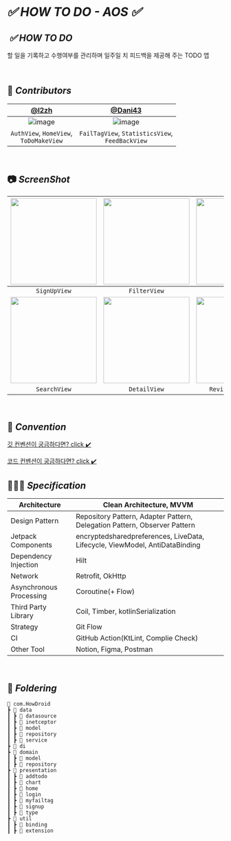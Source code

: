 # *✅ HOW TO DO - AOS ✅*


##  *****✅  HOW TO DO*****
할 일을 기록하고 수행여부를 관리하며 일주일 치 피드백을 제공해 주는 TODO 앱

<br>

## 👋 *****Contributors*****

| [@l2zh](https://github.com/l2zh) | [@Dani43](https://github.com/Dan2dani) |
| :---: | :---: |
| ![image](https://github.com/DGU-SE-HOW-TODO/HowDroid/assets/113578158/f7c6aa82-938e-4a9b-ac0d-78280ea43ddd) | ![image](https://github.com/DGU-SE-HOW-TODO/HowDroid/assets/113578158/ce69010b-2c1e-4e19-929c-f154c0e742b5)|
|                                                    `AuthView`, `HomeView`, </br> `ToDoMakeView`                                             |`FailTagView`, `StatisticsView`, <br>`FeedBackView`|




<br>


## 📷 *****ScreenShot*****
| <img width="200" src="https://github.com/GEON-PPANG/GEON-PPANG-AOS/assets/77060011/92192694-bc3d-4628-9cad-595794e84c01"/> | <img width="200" src="https://github.com/GEON-PPANG/GEON-PPANG-AOS/assets/77060011/01280110-9e78-4834-86dc-2067279b61d2"/> | <img width="200" src="https://github.com/GEON-PPANG/GEON-PPANG-AOS/assets/103172971/0ed223d3-55d3-496d-b982-8ccf0e704ffa"/> | <img width="200" src="https://github.com/GEON-PPANG/GEON-PPANG-AOS/assets/103172971/204919dc-1a60-4c78-8629-566e7df9775d"/> | 
| :---: | :---: | :---: |:------------------------------------------------------------------------------------------------------------------------------:|
|`SignUpView`|`FilterView`|`HomeView`|                                                        `BakeryListView`                                                        |
| <img width="200" src="https://github.com/GEON-PPANG/GEON-PPANG-AOS/assets/103172971/4bb009ca-d000-49e0-a5b8-e4cb76f35abe"/> | <img width="200" src="https://github.com/GEON-PPANG/GEON-PPANG-AOS/assets/103172971/5a1794c5-b2af-49af-ab96-108dd6f55e68"/> | <img width="200" src="https://github.com/GEON-PPANG/GEON-PPANG-AOS/assets/103172971/86e31fdc-e2b0-4531-821d-901f85544b7d"/> |<img width="200" src="https://github.com/GEON-PPANG/GEON-PPANG-AOS/assets/103172971/6885d69a-532f-478b-9e3d-55f2f6c14e9a">
|`SearchView`|`DetailView`|`ReviewWritingView`|`MyPageView`|

<br>

## 📘 *****Convention*****

[깃 컨벤션이 궁금하다면? click ✔️](https://large-leo-019.notion.site/Git-Convention-6c3122332b2f4923abd9d8a3c97cb1a8?pvs=4)
<br>

[코드 컨벤션이 궁금하다면? click ✔️](https://large-leo-019.notion.site/Android-Coding-Convention-cf0a6a75b6ab49e181af63c57a6e551e?pvs=4)
<br>

## 👩🏻‍💻 ***Specification***

| Architecture | Clean Architecture, MVVM |
| --- | --- |
| Design Pattern | Repository Pattern, Adapter Pattern,  Delegation Pattern, Observer Pattern |
| Jetpack Components | encryptedsharedpreferences, LiveData, Lifecycle, ViewModel, AntiDataBinding |
| Dependency Injection | Hilt |
| Network | Retrofit, OkHttp |
| Asynchronous Processing | Coroutine(+ Flow) |
| Third Party Library | Coil, Timber, kotlinSerialization |
| Strategy | Git Flow |
| CI | GitHub Action(KtLint, Complie Check) |
| Other Tool | Notion, Figma, Postman |
<br>

## 📁 *****Foldering*****

```
📂 com.HowDroid
┣ 📂 data
┃ ┣ 📂 datasource
┃ ┣ 📂 inetceptor
┃ ┣ 📂 model
┃ ┣ 📂 repository
┃ ┣ 📂 service
┣ 📂 di
┣ 📂 domain
┃ ┣ 📂 model
┃ ┣ 📂 repository
┣ 📂 presentation
┃ ┣ 📂 addtodo
┃ ┣ 📂 chart
┃ ┣ 📂 home
┃ ┣ 📂 login
┃ ┣ 📂 myfailtag
┃ ┣ 📂 signup
┃ ┣ 📂 type
┣ 📂 util
┃ ┣ 📂 binding
┃ ┣ 📂 extension
```
